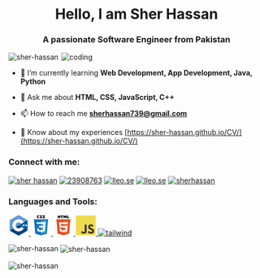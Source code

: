 <h1 align="center">Hello, I am Sher Hassan</h1>
<h3 align="center">A passionate Software Engineer from Pakistan</h3>

<img align="right" alt="coding" width="400" src="https://miro.medium.com/v2/resize:fit:720/format:webp/0*7Q3yvSIv_t0ioJ-Z.gif">

<p align="left"> <img src="https://komarev.com/ghpvc/?username=sher-hassan&label=Profile%20views&color=0e75b6&style=flat" alt="sher-hassan" /> </p>

- 🌱 I’m currently learning **Web Development, App Development, Java, Python**

- 💬 Ask me about **HTML, CSS, JavaScript, C++**

- 📫 How to reach me **sherhassan739@gmail.com**

- 📄 Know about my experiences [https://sher-hassan.github.io/CV/](https://sher-hassan.github.io/CV/)

<h3 align="left">Connect with me:</h3>
<p align="left">
<a href="https://linkedin.com/in/sher hassan" target="blank"><img align="center" src="https://raw.githubusercontent.com/rahuldkjain/github-profile-readme-generator/master/src/images/icons/Social/linked-in-alt.svg" alt="sher hassan" height="30" width="40" /></a>
<a href="https://stackoverflow.com/users/23908763" target="blank"><img align="center" src="https://raw.githubusercontent.com/rahuldkjain/github-profile-readme-generator/master/src/images/icons/Social/stack-overflow.svg" alt="23908763" height="30" width="40" /></a>
<a href="https://fb.com/lleo.se" target="blank"><img align="center" src="https://raw.githubusercontent.com/rahuldkjain/github-profile-readme-generator/master/src/images/icons/Social/facebook.svg" alt="lleo.se" height="30" width="40" /></a>
<a href="https://instagram.com/lleo.se" target="blank"><img align="center" src="https://raw.githubusercontent.com/rahuldkjain/github-profile-readme-generator/master/src/images/icons/Social/instagram.svg" alt="lleo.se" height="30" width="40" /></a>
<a href="https://www.leetcode.com/sherhassan" target="blank"><img align="center" src="https://raw.githubusercontent.com/rahuldkjain/github-profile-readme-generator/master/src/images/icons/Social/leet-code.svg" alt="sherhassan" height="30" width="40" /></a>
</p>

<h3 align="left">Languages and Tools:</h3>
<p align="left"> <a href="https://www.w3schools.com/cpp/" target="_blank" rel="noreferrer"> <img src="https://raw.githubusercontent.com/devicons/devicon/master/icons/cplusplus/cplusplus-original.svg" alt="cplusplus" width="40" height="40"/> </a> <a href="https://www.w3schools.com/css/" target="_blank" rel="noreferrer"> <img src="https://raw.githubusercontent.com/devicons/devicon/master/icons/css3/css3-original-wordmark.svg" alt="css3" width="40" height="40"/> </a> <a href="https://www.w3.org/html/" target="_blank" rel="noreferrer"> <img src="https://raw.githubusercontent.com/devicons/devicon/master/icons/html5/html5-original-wordmark.svg" alt="html5" width="40" height="40"/> </a> <a href="https://developer.mozilla.org/en-US/docs/Web/JavaScript" target="_blank" rel="noreferrer"> <img src="https://raw.githubusercontent.com/devicons/devicon/master/icons/javascript/javascript-original.svg" alt="javascript" width="40" height="40"/> </a> <a href="https://tailwindcss.com/" target="_blank" rel="noreferrer"> <img src="https://www.vectorlogo.zone/logos/tailwindcss/tailwindcss-icon.svg" alt="tailwind" width="40" height="40"/> </a> </p>

<p><img align="left" src="https://github-readme-stats.vercel.app/api/top-langs?username=sher-hassan&show_icons=true&locale=en&layout=compact" alt="sher-hassan" /></p>

<p>&nbsp;<img align="center" src="https://github-readme-stats.vercel.app/api?username=sher-hassan&show_icons=true&locale=en" alt="sher-hassan" /></p>

<p><img align="center" src="https://github-readme-streak-stats.herokuapp.com/?user=sher-hassan&" alt="sher-hassan" /></p>

